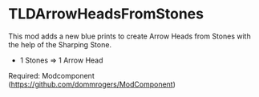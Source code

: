 # TLDArrowHeadsFromStones

This mod adds a new blue prints to create Arrow Heads from Stones with the help of the Sharping Stone.
- 1 Stones    => 1 Arrow Head

Required: Modcomponent (https://github.com/dommrogers/ModComponent)
